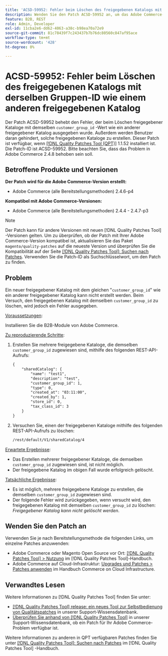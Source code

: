 ```yaml
---
title: 'ACSD-59952: Fehler beim Löschen des freigegebenen Katalogs mit derselben Gruppen-ID wie einem anderen freigegebenen Katalog'
description: Wenden Sie den Patch ACSD-59952 an, um das Adobe Commerce-Problem zu beheben, bei dem beim Löschen eines freigegebenen Katalogs mit derselben "customer_group_id"als einem anderen freigegebenen Katalog ein Fehler ausgegeben wird.
feature: B2B, REST
role: Admin, Developer
exl-id: 11cba2e6-dd62-4063-a38c-b98ea70a72e9
source-git-commit: 81c78439f7c243437b7b76dc80560c847af95ace
workflow-type: tm+mt
source-wordcount: '428'
ht-degree: 0%

---
```


# ACSD-59952: Fehler beim Löschen des freigegebenen Katalogs mit derselben Gruppen-ID wie einem anderen freigegebenen Katalog

Der Patch ACSD-59952 behebt den Fehler, der beim Löschen freigegebener Kataloge mit demselben `customer_group_id` -Wert wie ein anderer freigegebener Katalog ausgegeben wurde. Außerdem werden Benutzer daran gehindert, solche freigegebenen Kataloge zu erstellen. Dieser Patch ist verfügbar, wenn [[!DNL Quality Patches Tool (QPT)]](https://experienceleague.adobe.com/en/docs/commerce-knowledge-base/kb/announcements/commerce-announcements/magento-quality-patches-released-new-tool-to-self-serve-quality-patches) 1.1.52 installiert ist. Die Patch-ID ist ACSD-59952. Bitte beachten Sie, dass das Problem in Adobe Commerce 2.4.8 behoben sein soll.

## Betroffene Produkte und Versionen

**Der Patch wird für die Adobe Commerce-Version erstellt:**

* Adobe Commerce (alle Bereitstellungsmethoden) 2.4.6-p4

**Kompatibel mit Adobe Commerce-Versionen:**

* Adobe Commerce (alle Bereitstellungsmethoden) 2.4.4 - 2.4.7-p3

>[!NOTE]
>
>Der Patch kann für andere Versionen mit neuen [!DNL Quality Patches Tool] -Versionen gelten. Um zu überprüfen, ob der Patch mit Ihrer Adobe Commerce-Version kompatibel ist, aktualisieren Sie das Paket `magento/quality-patches` auf die neueste Version und überprüfen Sie die Kompatibilität auf der Seite [[!DNL Quality Patches Tool]: Suchen nach Patches](https://experienceleague.adobe.com/tools/commerce-quality-patches/index.html). Verwenden Sie die Patch-ID als Suchschlüsselwort, um den Patch zu finden.

## Problem

Ein neuer freigegebener Katalog mit dem gleichen &quot;`customer_group_id`&quot; wie ein anderer freigegebener Katalog kann nicht erstellt werden. Beim Versuch, den freigegebenen Katalog mit demselben `customer_group_id` zu löschen, wird jedoch ein Fehler ausgegeben.

<u>Voraussetzungen</u>:

Installieren Sie die B2B-Module von Adobe Commerce.

<u>Zu reproduzierende Schritte</u>:

1. Erstellen Sie mehrere freigegebene Kataloge, die demselben `customer_group_id` zugewiesen sind, mithilfe des folgenden REST-API-Aufrufs:

   ```REST
   {
       "sharedCatalog": {
           "name": "test1",
           "description": "test",
           "customer_group_id": 1,
           "type": 0,
           "created_at": "03:11:00",
           "created_by": 1,
           "store_id": 0,
           "tax_class_id": 3
       }
   }
   ```

1. Versuchen Sie, einen der freigegebenen Kataloge mithilfe des folgenden REST-API-Aufrufs zu löschen:

   ```REST
   /rest/default/V1/sharedCatalog/4
   ```

<u>Erwartete Ergebnisse</u>:

* Das Erstellen mehrerer freigegebener Kataloge, die demselben `customer_group_id` zugewiesen sind, ist nicht möglich.
* Der freigegebene Katalog im obigen Fall wurde erfolgreich gelöscht.

<u>Tatsächliche Ergebnisse</u>:

* Es ist möglich, mehrere freigegebene Kataloge zu erstellen, die demselben `customer_group_id` zugewiesen sind.
* Der folgende Fehler wird zurückgegeben, wenn versucht wird, den freigegebenen Katalog mit demselben `customer_group_id` zu löschen: *Freigegebener Katalog kann nicht gelöscht werden*.

## Wenden Sie den Patch an

Verwenden Sie je nach Bereitstellungsmethode die folgenden Links, um einzelne Patches anzuwenden:

* Adobe Commerce oder Magento Open Source vor Ort: [[!DNL Quality Patches Tool] > Nutzung](/help/tools/quality-patches-tool/usage.md) im [!DNL Quality Patches Tool]-Handbuch.
* Adobe Commerce auf Cloud-Infrastruktur: [Upgrades und Patches > Patches anwenden](https://experienceleague.adobe.com/docs/commerce-cloud-service/user-guide/develop/upgrade/apply-patches.html) im Handbuch Commerce on Cloud Infrastructure.

## Verwandtes Lesen

Weitere Informationen zu [!DNL Quality Patches Tool] finden Sie unter:

* [[!DNL Quality Patches Tool] release: ein neues Tool zur Selbstbedienung von Qualitätspatches](https://experienceleague.adobe.com/en/docs/commerce-knowledge-base/kb/announcements/commerce-announcements/magento-quality-patches-released-new-tool-to-self-serve-quality-patches) in unserer Support-Wissensdatenbank.
* [Überprüfen Sie anhand von  [!DNL Quality Patches Tool]](/help/tools/quality-patches-tool/patches-available-in-qpt/check-patch-for-magento-issue-with-magento-quality-patches.md) in unserer Support-Wissensdatenbank, ob ein Patch für Ihr Adobe Commerce-Problem verfügbar ist.

Weitere Informationen zu anderen in QPT verfügbaren Patches finden Sie unter [[!DNL Quality Patches Tool]: Suchen nach Patches](https://experienceleague.adobe.com/tools/commerce-quality-patches/index.html) im [!DNL Quality Patches Tool] -Handbuch.
